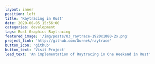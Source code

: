 ```yaml
---
layout: inner
position: left
title: 'Raytracing in Rust'
date: 2020-06-05 15:56:00
categories: development
tags: Rust Graphics Raytracing
featured_image: '/img/posts/03_raytrace-1920x1080-2x.png'
project_link: 'http://github.com/Gurnek/raytrace'
button_icon: 'github'
button_text: 'Visit Project'
lead_text: 'An implementation of Raytracing in One Weekend in Rust'
---
```

